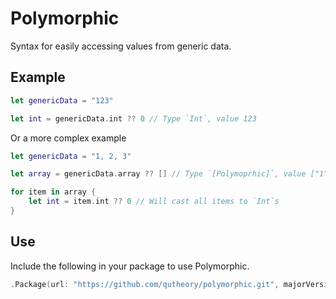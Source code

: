 # Polymorphic

Syntax for easily accessing values from generic data.

## Example

```swift
let genericData = "123"

let int = genericData.int ?? 0 // Type `Int`, value 123
```

Or a more complex example

```swift
let genericData = "1, 2, 3"

let array = genericData.array ?? [] // Type `[Polymoprhic]`, value ["1", "2", "3"]

for item in array {
	let int = item.int ?? 0 // Will cast all items to `Int`s
}
```

## Use

Include the following in your package to use Polymorphic.

```swift
.Package(url: "https://github.com/qutheory/polymorphic.git", majorVersion: x, minor: x)
```
